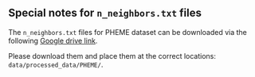## Special notes for `n_neighbors.txt` files

The `n_neighbors.txt` files for PHEME dataset can be downloaded via the following [Google drive link](https://drive.google.com/drive/folders/1s-TQrPqBpg5pXDwUd9PpmNpBuNu4bR1v?usp=sharing).

Please download them and place them at the correct locations: `data/processed_data/PHEME/`.
